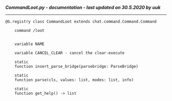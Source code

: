 ***CommandLoot.py - documentation - last updated on 30.5.2020 by uuk***
___

    @G.registry class CommandLoot extends chat.command.Command.Command
        
        command /loot


        variable NAME

        variable CANCEL_CLEAR - cancel the clear-execute

        static
        function insert_parse_bridge(parsebridge: ParseBridge)

        static
        function parse(cls, values: list, modes: list, info)

        static
        function get_help() -> list